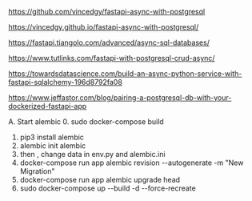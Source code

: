 https://github.com/vincedgy/fastapi-async-with-postgresql

https://vincedgy.github.io/fastapi-async-with-postgresql/

https://fastapi.tiangolo.com/advanced/async-sql-databases/

https://www.tutlinks.com/fastapi-with-postgresql-crud-async/

https://towardsdatascience.com/build-an-async-python-service-with-fastapi-sqlalchemy-196d8792fa08


https://www.jeffastor.com/blog/pairing-a-postgresql-db-with-your-dockerized-fastapi-app

A. Start alembic
0. sudo docker-compose build
1. pip3 install alembic
2. alembic init alembic
3. then , change data in env.py and alembic.ini
4. docker-compose run app alembic revision --autogenerate -m "New Migration"
5. docker-compose run app alembic upgrade head
6. sudo docker-compose up --build -d --force-recreate
